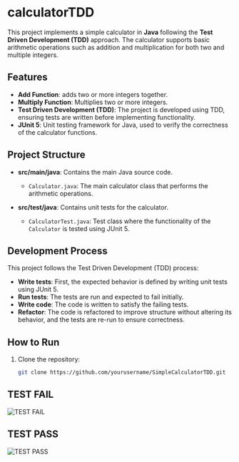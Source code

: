 # calculatorTDD

This project implements a simple calculator in **Java** following the **Test Driven Development (TDD)** approach. The calculator supports basic arithmetic operations such as addition and multiplication for both two and multiple integers.

## Features

- **Add Function**: adds two or more integers together.
- **Multiply Function**: Multiplies two or more integers.
- **Test Driven Development (TDD)**: The project is developed using TDD, ensuring tests are written before implementing functionality.
- **JUnit 5**: Unit testing framework for Java, used to verify the correctness of the calculator functions.

## Project Structure

- **src/main/java**: Contains the main Java source code.
    - `Calculator.java`: The main calculator class that performs the arithmetic operations.

- **src/test/java**: Contains unit tests for the calculator.
    - `CalculatorTest.java`: Test class where the functionality of the `Calculator` is tested using JUnit 5.

## Development Process
This project follows the Test Driven Development (TDD) process:

- **Write tests**: First, the expected behavior is defined by writing unit tests using JUnit 5.
- **Run tests**: The tests are run and expected to fail initially.
- **Write code**: The code is written to satisfy the failing tests.
- **Refactor**: The code is refactored to improve structure without altering its behavior, and the tests are re-run to ensure correctness.
## How to Run

1. Clone the repository:

   ```bash
   git clone https://github.com/yourusername/SimpleCalculatorTDD.git


## TEST FAIL

![TEST FAIL](https://github.com/user-attachments/assets/8738b1bf-d05f-4be5-ba7f-35a18949d26c)


## TEST PASS

![TEST PASS](https://github.com/user-attachments/assets/b27f9ec4-88e8-45ab-a92d-d3981d15994a)


